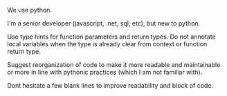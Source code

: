 We use python.

I'm a senior developer (javascript, .net, sql, etc), but new to python.

Use type hints for function parameters and return types.
Do not annotate local variables when the type is already clear from context or function return type.

Suggest reorganization of code to make it more readable and maintainable or more in line with pythonic practices (which I am not familiar with).

Dont hesitate a few blank lines to improve readability and block of code.